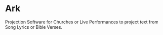 # Ark
 Projection Software for Churches or Live Performances to project text from Song Lyrics or Bible Verses.
